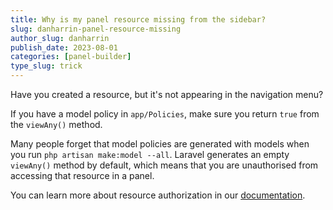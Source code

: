 ```yaml
---
title: Why is my panel resource missing from the sidebar?
slug: danharrin-panel-resource-missing
author_slug: danharrin
publish_date: 2023-08-01
categories: [panel-builder]
type_slug: trick
---
```


Have you created a resource, but it's not appearing in the navigation menu?

If you have a model policy in `app/Policies`, make sure you return `true` from the `viewAny()` method.

Many people forget that model policies are generated with models when you run `php artisan make:model --all`. Laravel generates an empty `viewAny()` method by default, which means that you are unauthorised from accessing that resource in a panel.

You can learn more about resource authorization in our [documentation](https://filamentphp.com/docs/admin/resources/getting-started#authorization).
